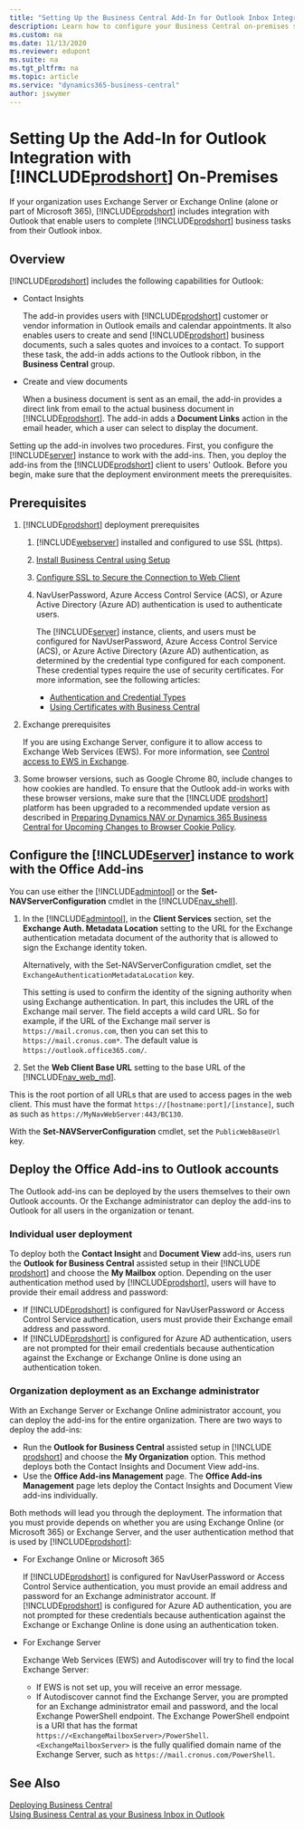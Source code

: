 ```yaml
---
title: "Setting Up the Business Central Add-In for Outlook Inbox Integration"
description: Learn how to configure your Business Central on-premises solution so that users can work with Business Central data in Outlook.
ms.custom: na
ms.date: 11/13/2020
ms.reviewer: edupont
ms.suite: na
ms.tgt_pltfrm: na
ms.topic: article
ms.service: "dynamics365-business-central"
author: jswymer
---
```

# Setting Up the Add-In for Outlook Integration with [!INCLUDE[prodshort](../developer/includes/prodshort.md)] On-Premises

If your organization uses Exchange Server or Exchange Online (alone or part of Microsoft 365), [!INCLUDE[prodshort](../developer/includes/prodshort.md)] includes integration with Outlook that enable users to complete [!INCLUDE[prodshort](../developer/includes/prodshort.md)] business tasks from their Outlook inbox.  

## Overview

[!INCLUDE[prodshort](../developer/includes/prodshort.md)] includes the following capabilities for Outlook:

- Contact Insights

    The add-in provides users with [!INCLUDE[prodshort](../developer/includes/prodshort.md)] customer or vendor information in Outlook emails and calendar appointments. It also enables users to create and send [!INCLUDE[prodshort](../developer/includes/prodshort.md)] business documents, such a sales quotes and invoices to a contact. To support these task, the add-in adds actions to the Outlook ribbon, in the **Business Central** group.  

- Create and view documents

    When a business document is sent as an email, the add-in provides a direct link from email to the actual business document in [!INCLUDE[prodshort](../developer/includes/prodshort.md)]. The add-in adds a **Document Links** action in the email header, which a user can select to display the document.  

<!--    ![Office Add-ins for Outlook](../media/OutlookAddinsCallouts.png "Office Add-ins for Outlook")-->

Setting up the add-in involves two procedures. First, you configure the [!INCLUDE[server](../developer/includes/server.md)] instance to work with the add-ins. Then, you deploy the add-ins from the [!INCLUDE[prodshort](../developer/includes/prodshort.md)] client to users' Outlook. Before you begin, make sure that the deployment environment meets the prerequisites.

## Prerequisites

1. [!INCLUDE[prodshort](../developer/includes/prodshort.md)] deployment prerequisites

    1. [!INCLUDE[webserver](../developer/includes/webserver.md)] installed and configured to use SSL (https).
    1. [Install Business Central using Setup](../deployment/install-using-setup.md)  
    1. [Configure SSL to Secure the Connection to Web Client](../deployment/configure-ssl-web-client-connection.md)
    1. NavUserPassword, Azure Access Control Service (ACS), or Azure Active Directory (Azure AD) authentication is used to authenticate users.  

        The [!INCLUDE[server](../developer/includes/server.md)] instance, clients, and users must be configured for NavUserPassword, Azure Access Control Service (ACS), or Azure Active Directory (Azure AD) authentication, as determined by the credential type configured for each component.  These credential types require the use of security certificates. For more information, see the following articles:

        - [Authentication and Credential Types](users-credential-types.md)  
        - [Using Certificates with Business Central](../deployment/implement-security-certificates-production-environment.md)
2. Exchange prerequisites

    If you are using Exchange Server, configure it to allow access to Exchange Web Services (EWS). For more information, see [Control access to EWS in Exchange](/exchange/client-developer/exchange-web-services/how-to-control-access-to-ews-in-exchange).  

3. Some browser versions, such as Google Chrome 80, include changes to how cookies are handled. To ensure that the Outlook add-in works with these browser versions, make sure that the [!INCLUDE [prodshort](../developer/includes/prodshort.md)] platform has been upgraded to a recommended update version as described in [Preparing Dynamics NAV or Dynamics 365 Business Central for Upcoming Changes to Browser Cookie Policy](../administration/prepare-for-cookie-samesite-policy.md).


## Configure the [!INCLUDE[server](../developer/includes/server.md)] instance to work with the Office Add-ins

You can use either the [!INCLUDE[admintool](../developer/includes/admintool.md)] or the **Set-NAVServerConfiguration** cmdlet in the [!INCLUDE[nav_shell](../developer/includes/nav_shell_md.md)].

1. In the [!INCLUDE[admintool](../developer/includes/admintool.md)], in the **Client Services** section, set the **Exchange Auth. Metadata Location** setting to the URL for the Exchange authentication metadata document of the authority that is allowed to sign the Exchange identity token.

    Alternatively, with the Set-NAVServerConfiguration cmdlet, set the ```ExchangeAuthenticationMetadataLocation``` key.

    This setting is used to confirm the identity of the signing authority when using Exchange authentication. In part, this includes the URL of the Exchange mail server. The field accepts a wild card URL. So for example, if the URL of the Exchange mail server is ```https://mail.cronus.com```, then you can set this to ```https://mail.cronus.com*```. The default value is ```https://outlook.office365.com/```.

2. Set the **Web Client Base URL** setting to the base URL of the [!INCLUDE[nav_web_md](../developer/includes/nav_web_md.md)].

 This is the root portion of all URLs that are used to access pages in the web client. This must have the format `https://[hostname:port]/[instance]`, such as such as `https://MyNavWebServer:443/BC130`.

 With the **Set-NAVServerConfiguration** cmdlet, set the ```PublicWebBaseUrl``` key.

## Deploy the Office Add-ins to Outlook accounts

The Outlook add-ins can be deployed by the users themselves to their own Outlook accounts. Or the Exchange administrator can deploy the add-ins to Outlook for all users in the organization or tenant.

### Individual user deployment

To deploy both the **Contact Insight** and **Document View** add-ins, users run the **Outlook for Business Central** assisted setup in their [!INCLUDE [prodshort](../developer/includes/prodshort.md)] and choose the **My Mailbox** option. Depending on the user authentication method used by [!INCLUDE[prodshort](../developer/includes/prodshort.md)], users will have to provide their email address and password:

- If [!INCLUDE[prodshort](../developer/includes/prodshort.md)] is configured for NavUserPassword or Access Control Service authentication, users must provide their Exchange email address and password.
- If [!INCLUDE[prodshort](../developer/includes/prodshort.md)] is configured for Azure AD authentication, users are not prompted for their email credentials because authentication against the Exchange or Exchange Online is done using an authentication token.

### Organization deployment as an Exchange administrator

With an Exchange Server or Exchange Online administrator account, you can deploy the add-ins for the entire organization. There are two ways to deploy the add-ins:

- Run the **Outlook for Business Central** assisted setup in [!INCLUDE [prodshort](../developer/includes/prodshort.md)] and choose the **My Organization** option. This method deploys both the Contact Insights and Document View add-ins.
- Use the **Office Add-ins Management** page. The **Office Add-ins Management** page lets deploy  the Contact Insights and Document View add-ins individually.

Both methods will lead you through the deployment. The information that you must provide depends on whether you are using Exchange Online (or Microsoft 365) or Exchange Server, and the user authentication method that is used by [!INCLUDE[prodshort](../developer/includes/prodshort.md)]:

- For Exchange Online or Microsoft 365

    If [!INCLUDE[prodshort](../developer/includes/prodshort.md)] is configured for NavUserPassword or Access Control Service authentication, you must provide an email address and password for an Exchange administrator account. If [!INCLUDE[prodshort](../developer/includes/prodshort.md)] is configured for Azure AD authentication, you are not prompted for these credentials because authentication against the Exchange or Exchange Online is done using an authentication token.

- For Exchange Server

  Exchange Web Services (EWS) and Autodiscover will try to find the local Exchange Server:

  - If EWS is not set up, you will receive an error message.
  - If Autodiscover cannot find the Exchange Server, you are prompted for an Exchange administrator email and password, and the local Exchange PowerShell endpoint. The Exchange PowerShell endpoint is a URI that has the format ```https://<ExchangeMailboxServer>/PowerShell```.  ```<ExchangeMailboxServer>``` is the fully qualified domain name of the Exchange Server, such as ```https://mail.cronus.com/PowerShell```.  

## See Also  

[Deploying Business Central](../deployment/deployment.md)  
[Using Business Central as your Business Inbox in Outlook](/dynamics365/business-central/admin-outlook?toc=/dynamics365/business-central/dev-itpro/toc.json)  
